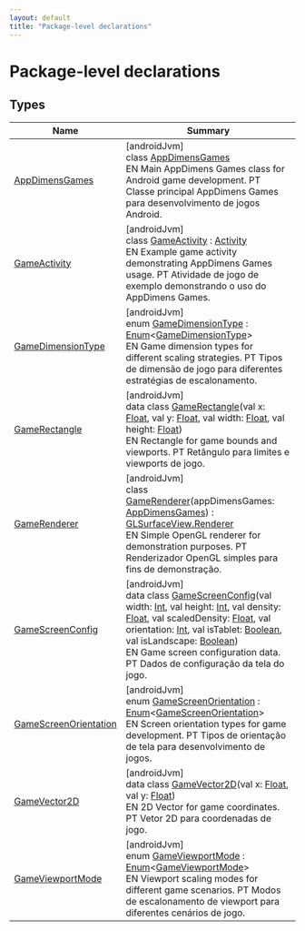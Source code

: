 ```yaml
---
layout: default
title: "Package-level declarations"
---
```


# Package-level declarations

## Types

| Name | Summary |
|---|---|
| [AppDimensGames](-app-dimens-games/index.md) | [androidJvm]<br>class [AppDimensGames](-app-dimens-games/index.md)<br>EN Main AppDimens Games class for Android game development. PT Classe principal AppDimens Games para desenvolvimento de jogos Android. |
| [GameActivity](-game-activity/index.md) | [androidJvm]<br>class [GameActivity](-game-activity/index.md) : [Activity](https://developer.android.com/reference/kotlin/android/app/Activity.html)<br>EN Example game activity demonstrating AppDimens Games usage. PT Atividade de jogo de exemplo demonstrando o uso do AppDimens Games. |
| [GameDimensionType](-game-dimension-type/index.md) | [androidJvm]<br>enum [GameDimensionType](-game-dimension-type/index.md) : [Enum](https://kotlinlang.org/api/core/kotlin-stdlib/kotlin/-enum/index.html)<[GameDimensionType](-game-dimension-type/index.md)> <br>EN Game dimension types for different scaling strategies. PT Tipos de dimensão de jogo para diferentes estratégias de escalonamento. |
| [GameRectangle](-game-rectangle/index.md) | [androidJvm]<br>data class [GameRectangle](-game-rectangle/index.md)(val x: [Float](https://kotlinlang.org/api/core/kotlin-stdlib/kotlin/-float/index.html), val y: [Float](https://kotlinlang.org/api/core/kotlin-stdlib/kotlin/-float/index.html), val width: [Float](https://kotlinlang.org/api/core/kotlin-stdlib/kotlin/-float/index.html), val height: [Float](https://kotlinlang.org/api/core/kotlin-stdlib/kotlin/-float/index.html))<br>EN Rectangle for game bounds and viewports. PT Retângulo para limites e viewports de jogo. |
| [GameRenderer](-game-renderer/index.md) | [androidJvm]<br>class [GameRenderer](-game-renderer/index.md)(appDimensGames: [AppDimensGames](-app-dimens-games/index.md)) : [GLSurfaceView.Renderer](https://developer.android.com/reference/kotlin/android/opengl/GLSurfaceView.Renderer.html)<br>EN Simple OpenGL renderer for demonstration purposes. PT Renderizador OpenGL simples para fins de demonstração. |
| [GameScreenConfig](-game-screen-config/index.md) | [androidJvm]<br>data class [GameScreenConfig](-game-screen-config/index.md)(val width: [Int](https://kotlinlang.org/api/core/kotlin-stdlib/kotlin/-int/index.html), val height: [Int](https://kotlinlang.org/api/core/kotlin-stdlib/kotlin/-int/index.html), val density: [Float](https://kotlinlang.org/api/core/kotlin-stdlib/kotlin/-float/index.html), val scaledDensity: [Float](https://kotlinlang.org/api/core/kotlin-stdlib/kotlin/-float/index.html), val orientation: [Int](https://kotlinlang.org/api/core/kotlin-stdlib/kotlin/-int/index.html), val isTablet: [Boolean](https://kotlinlang.org/api/core/kotlin-stdlib/kotlin/-boolean/index.html), val isLandscape: [Boolean](https://kotlinlang.org/api/core/kotlin-stdlib/kotlin/-boolean/index.html))<br>EN Game screen configuration data. PT Dados de configuração da tela do jogo. |
| [GameScreenOrientation](-game-screen-orientation/index.md) | [androidJvm]<br>enum [GameScreenOrientation](-game-screen-orientation/index.md) : [Enum](https://kotlinlang.org/api/core/kotlin-stdlib/kotlin/-enum/index.html)<[GameScreenOrientation](-game-screen-orientation/index.md)> <br>EN Screen orientation types for game development. PT Tipos de orientação de tela para desenvolvimento de jogos. |
| [GameVector2D](-game-vector2-d/index.md) | [androidJvm]<br>data class [GameVector2D](-game-vector2-d/index.md)(val x: [Float](https://kotlinlang.org/api/core/kotlin-stdlib/kotlin/-float/index.html), val y: [Float](https://kotlinlang.org/api/core/kotlin-stdlib/kotlin/-float/index.html))<br>EN 2D Vector for game coordinates. PT Vetor 2D para coordenadas de jogo. |
| [GameViewportMode](-game-viewport-mode/index.md) | [androidJvm]<br>enum [GameViewportMode](-game-viewport-mode/index.md) : [Enum](https://kotlinlang.org/api/core/kotlin-stdlib/kotlin/-enum/index.html)<[GameViewportMode](-game-viewport-mode/index.md)> <br>EN Viewport scaling modes for different game scenarios. PT Modos de escalonamento de viewport para diferentes cenários de jogo. |